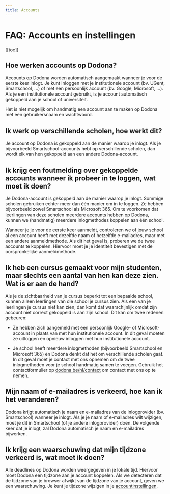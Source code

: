 ```yaml
---
title: Accounts
---
```


# FAQ: Accounts en instellingen

[[toc]]

## Hoe werken accounts op Dodona?

Accounts op Dodona worden automatisch aangemaakt wanneer je voor de eerste keer inlogt. Je kunt inloggen met je institutionele account (bv. UGent, Smartschool, ...) of met een persoonlijk account (bv. Google, Microsoft, ...). Als je een institutionele account gebruikt, is je account automatisch gekoppeld aan je school of universiteit.

Het is niet mogelijk om handmatig een account aan te maken op Dodona met een gebruikersnaam en wachtwoord.

## Ik werk op verschillende scholen, hoe werkt dit?

Je account op Dodona is gekoppeld aan de manier waarop je inlogt. Als je bijvoorbeeld Smartschool-accounts hebt op verschillende scholen, dan wordt elk van hen gekoppeld aan een andere Dodona-account.

## Ik krijg een foutmelding over gekoppelde accounts wanneer ik probeer in te loggen, wat moet ik doen?

Je Dodona-account is gekoppeld aan de manier waarop je inlogt. Sommige scholen gebruiken echter meer dan één manier om in te loggen. Ze hebben bijvoorbeeld zowel Smartschool als Microsoft 365. Om te voorkomen dat leerlingen van deze scholen meerdere accounts hebben op Dodona, kunnen we (handmatig) meerdere inlogmethodes koppelen aan één school.

Wanneer je je voor de eerste keer aanmeldt, controleren we of jouw school al een account heeft met dezelfde naam of hetzelfde e-mailadres, maar met een andere aanmeldmethode. Als dit het geval is, proberen we de twee accounts te koppelen. Hiervoor moet je je identiteit bevestigen met de oorspronkelijke aanmeldmethode.

## Ik heb een cursus gemaakt voor mijn studenten, maar slechts een aantal van hen kan deze zien. Wat is er aan de hand?

Als je de zichtbaarheid van je cursus beperkt tot een bepaalde school, kunnen alleen leerlingen van die school je cursus zien. Als een van je leerlingen je cursus niet kan zien, dan komt dat waarschijnlijk omdat zijn account niet correct gekoppeld is aan zijn school. Dit kan om twee redenen gebeuren:

- Ze hebben zich aangemeld met een persoonlijk Google- of Microsoft-account in plaats van met hun institutionele account. In dit geval moeten ze uitloggen en opnieuw inloggen met hun institutionele account.

- Je school heeft meerdere inlogmethoden (bijvoorbeeld Smartschool en Microsoft 365) en Dodona denkt dat het om verschillende scholen gaat. In dit geval moet je contact met ons opnemen om de twee inlogmethoden voor je school handmatig samen te voegen. Gebruik het contactformulier op [dodona.be/nl/contact](https://dodona.be/en/contact) om contact met ons op te nemen.

## Mijn naam of e-mailadres is verkeerd, hoe kan ik het veranderen?

Dodona krijgt automatisch je naam en e-mailadres van de inlogprovider (bv. Smartschool) wanneer je inlogt. Als je je naam of e-mailadres wilt wijzigen, moet je dit in Smartschool (of je andere inlogprovider) doen. De volgende keer dat je inlogt, zal Dodona automatisch je naam en e-mailadres bijwerken.

## Ik krijg een waarschuwing dat mijn tijdzone verkeerd is, wat moet ik doen?

Alle deadlines op Dodona worden weergegeven in je lokale tijd. Hiervoor moet Dodona een tijdzone aan je account koppelen. Als we detecteren dat de tijdzone van je browser afwijkt van de tijdzone van je account, geven we een waarschuwing. Je kunt je tijdzone wijzigen in je [accountinstellingen](https://dodona.ugent.be/nl/profile).
